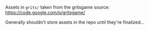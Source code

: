 Assets in `grits/` taken from the gritsgame source: https://code.google.com/p/gritsgame/

Generally shouldn't store assets in the repo until they're finalized...